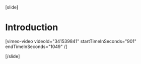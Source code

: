 [slide]
# Introduction

[vimeo-video videoId="341539841" startTimeInSeconds="901" endTimeInSeconds="1049" /]

[/slide]